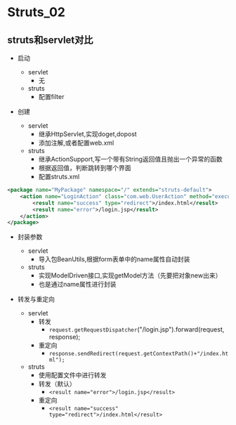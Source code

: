 # Struts_02

## struts和servlet对比

- 启动	
  - servlet
    - 无	
  - struts
    - 配置filter

- 创建
  - servlet
    - 继承HttpServlet,实现doget,dopost
    - 添加注解,或者配置web.xml	
  - struts
    - 继承ActionSupport,写一个带有String返回值且抛出一个异常的函数		
    - 根据返回值，判断跳转到哪个界面
    - 配置struts.xml

```xml
<package name="MyPackage" namespace="/" extends="struts-default">
    <action name="LoginAction" class="com.web.UserAction" method="execute">
        <result name="success" type="redirect">/index.html</result>
        <result name="error">/login.jsp</result>
    </action>
</package>
```

- 封装参数
  - servlet
    - 导入包BeanUtils,根据form表单中的name属性自动封装	
  - struts
    - 实现ModelDriven接口,实现getModel方法（先要把对象new出来）
    - 也是通过name属性进行封装

- 转发与重定向	
  - servlet		
    - 转发
      - `request.getRequestDispatcher`("/login.jsp").forward(request, response);
    - 重定向
      - `response.sendRedirect(request.getContextPath()+"/index.html");`
  - struts	
    - 使用配置文件中进行转发	
    - 转发（默认）		
      - `<result name="error">/login.jsp</result>`	
    - 重定向
      - `<result name="success" type="redirect">/index.html</result>`